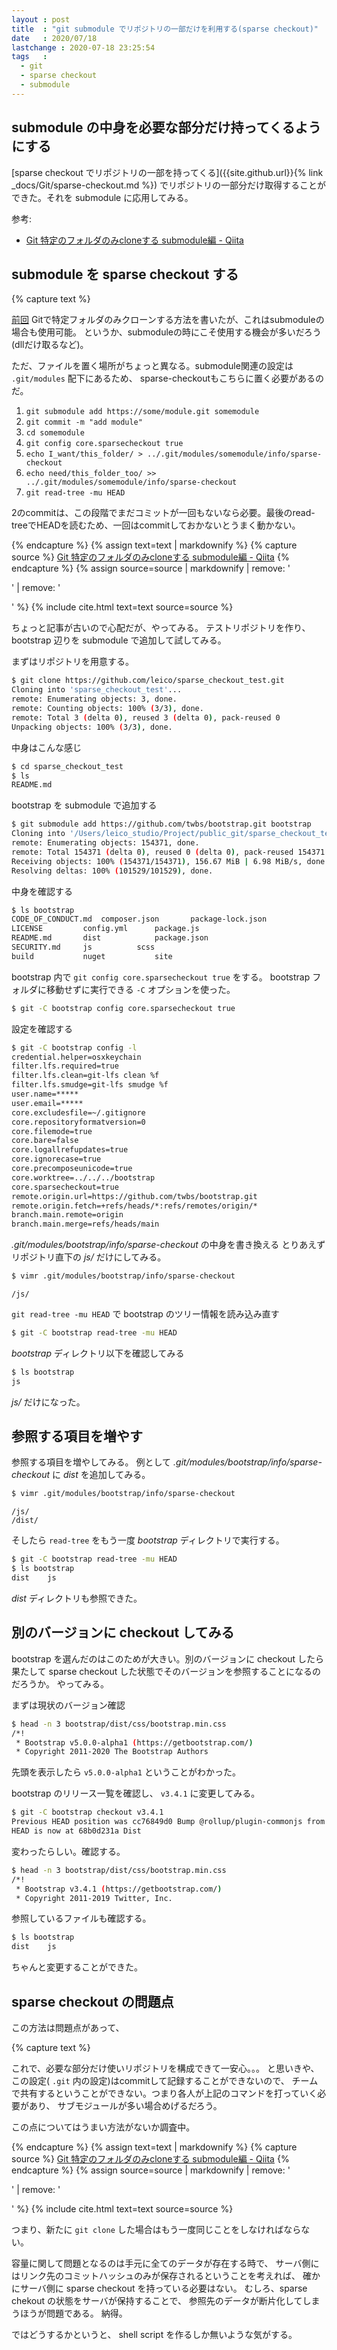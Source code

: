 ```yaml
---
layout : post
title  : "git submodule でリポジトリの一部だけを利用する(sparse checkout)"
date   : 2020/07/18
lastchange : 2020-07-18 23:25:54
tags   :
  - git
  - sparse checkout
  - submodule
---
```


## submodule の中身を必要な部分だけ持ってくるようにする

[sparse checkout でリポジトリの一部を持ってくる]({{site.github.url}}{% link _docs/Git/sparse-checkout.md %})
でリポジトリの一部分だけ取得することができた。それを submodule に応用してみる。

参考:

* [Git 特定のフォルダのみcloneする submodule編 - Qiita](https://qiita.com/icoxfog417/items/89e55947e9e8f2c16077 "Git 特定のフォルダのみcloneする submodule編 - Qiita")


## submodule を sparse checkout する

{% capture text %}

[前回](http://qiita.com/icoxfog417/items/8b16681213d0fd33602c)
Gitで特定フォルダのみクローンする方法を書いたが、これはsubmoduleの場合も使用可能。
というか、submoduleの時にこそ使用する機会が多いだろう(dllだけ取るなど)。

ただ、ファイルを置く場所がちょっと異なる。submodule関連の設定は `.git/modules` 配下にあるため、
sparse-checkoutもこちらに置く必要があるのだ。

1. `git submodule add https://some/module.git somemodule`
2. `git commit -m "add module"`
3. `cd somemodule`
4. `git config core.sparsecheckout true`
5. `echo I_want/this_folder/ > ../.git/modules/somemodule/info/sparse-checkout`
6. `echo need/this_folder_too/ >> ../.git/modules/somemodule/info/sparse-checkout`
7. `git read-tree -mu HEAD`

2のcommitは、この段階でまだコミットが一回もないなら必要。最後のread-treeでHEADを読むため、一回はcommitしておかないとうまく動かない。

{% endcapture %}
{% assign text=text | markdownify %}
{% capture source %}
[Git 特定のフォルダのみcloneする submodule編 - Qiita](https://qiita.com/icoxfog417/items/89e55947e9e8f2c16077 "Git 特定のフォルダのみcloneする submodule編 - Qiita")
{% endcapture %}
{% assign source=source | markdownify | remove: '<p>' | remove: '</p>' %}
{% include cite.html text=text source=source %}

ちょっと記事が古いので心配だが、やってみる。
テストリポジトリを作り、bootstrap 辺りを submodule で追加して試してみる。

まずはリポジトリを用意する。

```sh
$ git clone https://github.com/leico/sparse_checkout_test.git
Cloning into 'sparse_checkout_test'...
remote: Enumerating objects: 3, done.
remote: Counting objects: 100% (3/3), done.
remote: Total 3 (delta 0), reused 3 (delta 0), pack-reused 0
Unpacking objects: 100% (3/3), done.
```

中身はこんな感じ

```sh
$ cd sparse_checkout_test 
$ ls
README.md
```

bootstrap を submodule で追加する

```sh
$ git submodule add https://github.com/twbs/bootstrap.git bootstrap
Cloning into '/Users/leico_studio/Project/public_git/sparse_checkout_test/bootstrap'...
remote: Enumerating objects: 154371, done.
remote: Total 154371 (delta 0), reused 0 (delta 0), pack-reused 154371
Receiving objects: 100% (154371/154371), 156.67 MiB | 6.98 MiB/s, done.
Resolving deltas: 100% (101529/101529), done.
```

中身を確認する

```sh
$ ls bootstrap 
CODE_OF_CONDUCT.md	composer.json		package-lock.json
LICENSE			config.yml		package.js
README.md		dist			package.json
SECURITY.md		js			scss
build			nuget			site
```

bootstrap 内で `git config core.sparsecheckout true` をする。
bootstrap フォルダに移動せずに実行できる `-C` オプションを使った。

```sh
$ git -C bootstrap config core.sparsecheckout true
```

設定を確認する

```sh
$ git -C bootstrap config -l
credential.helper=osxkeychain
filter.lfs.required=true
filter.lfs.clean=git-lfs clean %f
filter.lfs.smudge=git-lfs smudge %f
user.name=*****
user.email=*****
core.excludesfile=~/.gitignore
core.repositoryformatversion=0
core.filemode=true
core.bare=false
core.logallrefupdates=true
core.ignorecase=true
core.precomposeunicode=true
core.worktree=../../../bootstrap
core.sparsecheckout=true
remote.origin.url=https://github.com/twbs/bootstrap.git
remote.origin.fetch=+refs/heads/*:refs/remotes/origin/*
branch.main.remote=origin
branch.main.merge=refs/heads/main
```

_.git/modules/bootstrap/info/sparse-checkout_ の中身を書き換える
とりあえずリポジトリ直下の _js/_ だけにしてみる。

```sh
$ vimr .git/modules/bootstrap/info/sparse-checkout 
```

```
/js/
```

`git read-tree -mu HEAD` で bootstrap のツリー情報を読み込み直す

```sh
$ git -C bootstrap read-tree -mu HEAD
```

_bootstrap_ ディレクトリ以下を確認してみる

```sh
$ ls bootstrap 
js
```

_js/_ だけになった。



## 参照する項目を増やす

参照する項目を増やしてみる。
例として _.git/modules/bootstrap/info/sparse-checkout_ に _dist_ を追加してみる。

```sh
$ vimr .git/modules/bootstrap/info/sparse-checkout 
```

```
/js/
/dist/
```

そしたら `read-tree` をもう一度 _bootstrap_ ディレクトリで実行する。

```sh
$ git -C bootstrap read-tree -mu HEAD
$ ls bootstrap 
dist	js
```

_dist_ ディレクトリも参照できた。

## 別のバージョンに checkout してみる

bootstrap を選んだのはこのためが大きい。別のバージョンに checkout したら
果たして sparse checkout した状態でそのバージョンを参照することになるのだろうか。
やってみる。

まずは現状のバージョン確認

```sh
$ head -n 3 bootstrap/dist/css/bootstrap.min.css
/*!
 * Bootstrap v5.0.0-alpha1 (https://getbootstrap.com/)
 * Copyright 2011-2020 The Bootstrap Authors
```

先頭を表示したら `v5.0.0-alpha1` ということがわかった。

bootstrap のリリース一覧を確認し、 `v3.4.1` に変更してみる。

```sh
$ git -C bootstrap checkout v3.4.1
Previous HEAD position was cc76849d0 Bump @rollup/plugin-commonjs from 13.0.1 to 14.0.0 (#31291)
HEAD is now at 68b0d231a Dist
```

変わったらしい。確認する。

```sh
$ head -n 3 bootstrap/dist/css/bootstrap.min.css
/*!
 * Bootstrap v3.4.1 (https://getbootstrap.com/)
 * Copyright 2011-2019 Twitter, Inc.
```

参照しているファイルも確認する。

```sh
$ ls bootstrap 
dist	js
```

ちゃんと変更することができた。

## sparse checkout の問題点

この方法は問題点があって、

{% capture text %}

これで、必要な部分だけ使いリポジトリを構成できて一安心。。。
と思いきや、この設定( `.git` 内の設定)はcommitして記録することができないので、
チームで共有するということができない。つまり各人が上記のコマンドを打っていく必要があり、
サブモジュールが多い場合めげるだろう。

この点についてはうまい方法がないか調査中。

{% endcapture %}
{% assign text=text | markdownify %}
{% capture source %}
[Git 特定のフォルダのみcloneする submodule編 - Qiita](https://qiita.com/icoxfog417/items/89e55947e9e8f2c16077 "Git 特定のフォルダのみcloneする submodule編 - Qiita")
{% endcapture %}
{% assign source=source | markdownify | remove: '<p>' | remove: '</p>' %}
{% include cite.html text=text source=source %}

つまり、新たに `git clone` した場合はもう一度同じことをしなければならない。

容量に関して問題となるのは手元に全てのデータが存在する時で、
サーバ側にはリンク先のコミットハッシュのみが保存されるということを考えれば、
確かにサーバ側に sparse checkout を持っている必要はない。
むしろ、sparse chekout の状態をサーバが保持することで、
参照先のデータが断片化してしまうほうが問題である。
納得。

ではどうするかというと、 shell script を作るしか無いような気がする。